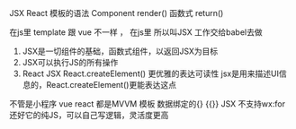 JSX React 模板的语法
Component render()
函数式 return()

在js里 template 跟 vue 不一样 ， 在js里 所以叫JSX 工作交给babel去做

1. JSX是一切组件的基础，函数式组件，以返回JSX为目标
2. JSX可以执行JS的所有操作
3. React JSX React.createElement() 更优雅的表达可读性
jsx是用来描述UI信息的，React.createElement()更能表达这点

不管是小程序 vue react 都是MVVM
模板 数据绑定的{} {{}}
JSX 不支持wx:for 还好它的纯JS，可以自己写逻辑，灵活度更高